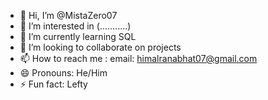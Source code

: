 - 👋 Hi, I’m @MistaZero07
- 👀 I’m interested in (...........)
- 🌱 I’m currently learning SQL
- 💞️ I’m looking to collaborate on projects
- 📫 How to reach me : email: himalranabhat07@gmail.com
- 😄 Pronouns: He/Him
- ⚡ Fun fact: Lefty

<!---
MistaZero07/MistaZero07 is a ✨ special ✨ repository because its `README.md` (this file) appears on your GitHub profile.
You can click the Preview link to take a look at your changes.
--->
